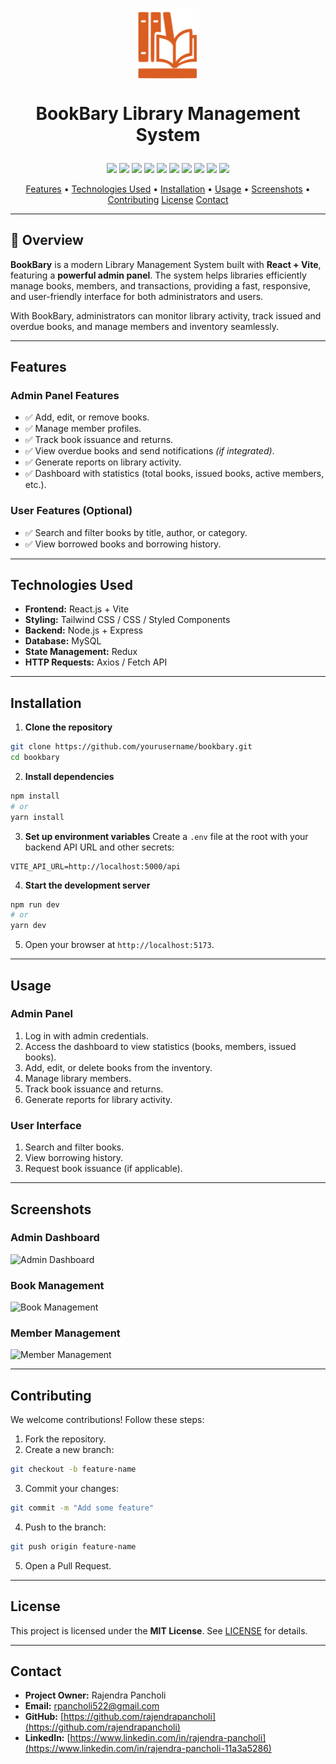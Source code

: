 <h1 align="center">
  <a href="https://rajebookbary.vercel.app"><img src="public/logo.png" alt="httpx" width="100px"></a>
  <br>
  <p>BookBary Library Management System</p>
</h1>



<p align="center">
<a href="https://opensource.org/licenses/MIT"><img src="https://img.shields.io/badge/License-MIT-blue.svg"></a>
<a href="https://rajebookbary.vercel.app"><img src="https://img.shields.io/badge/Framework-React-blue"></a>
<a href="https://rajebookbary.vercel.app/about"><img src="https://img.shields.io/badge/Language-TypeScript-blue"></a>
<a href="https://rajebookbary.vercel.app/about"><img src="https://img.shields.io/badge/Build-Vite-green"></a>
<a href="https://rajebookbary.vercel.app/about"><img src="https://img.shields.io/badge/Backend-Node.js-brightgreen"></a>
<a href="https://rajebookbary.vercel.app/about"><img src="https://img.shields.io/badge/Server-Express.js-lightgrey"></a>
<a href="https://rajebookbary.vercel.app/about"><img src="https://img.shields.io/badge/Database-MySQL-blue"></a>
<a href="https://rajebookbary.vercel.app/about"><img src="https://img.shields.io/badge/HTTP-Axios-red"></a>
<a href="https://rajebookbary.vercel.app/about"><img src="https://img.shields.io/badge/Data--Fetching-TanStack%20Query-blueviolet"></a>
<a href="https://rajebookbary.vercel.app/about"><img src="https://img.shields.io/badge/Auth-JWT-orange"></a>

</p>


<p align="center">
  <a href="#features">Features</a> •
  <a href="#technologies-used">Technologies Used</a> •
  <a href="#installation">Installation</a> •
  <a href="#usage">Usage</a> •
  <a href="#screenshots">Screenshots</a> •
  <a href="#contributing">Contributing</a>
  <a href="#license">License</a>
  <a href="#contact">Contact</a>
</p>


---

## 🌟 Overview
**BookBary** is a modern Library Management System built with **React + Vite**, featuring a **powerful admin panel**. The system helps libraries efficiently manage books, members, and transactions, providing a fast, responsive, and user-friendly interface for both administrators and users.

With BookBary, administrators can monitor library activity, track issued and overdue books, and manage members and inventory seamlessly.

---

## Features

### Admin Panel Features
- ✅ Add, edit, or remove books.
- ✅ Manage member profiles.
- ✅ Track book issuance and returns.
- ✅ View overdue books and send notifications *(if integrated)*.
- ✅ Generate reports on library activity.
- ✅ Dashboard with statistics (total books, issued books, active members, etc.).

### User Features (Optional)
- ✅ Search and filter books by title, author, or category.
- ✅ View borrowed books and borrowing history.

---

## Technologies Used
- **Frontend:** React.js + Vite
- **Styling:** Tailwind CSS / CSS / Styled Components
- **Backend:** Node.js + Express
- **Database:** MySQL
- **State Management:** Redux
- **HTTP Requests:** Axios / Fetch API

---

## Installation

1. **Clone the repository**
```bash
git clone https://github.com/yourusername/bookbary.git
cd bookbary
````

2. **Install dependencies**

```bash
npm install
# or
yarn install
```

3. **Set up environment variables**
   Create a `.env` file at the root with your backend API URL and other secrets:

```env
VITE_API_URL=http://localhost:5000/api
```

4. **Start the development server**

```bash
npm run dev
# or
yarn dev
```

5. Open your browser at `http://localhost:5173`.

---

## Usage

### Admin Panel

1. Log in with admin credentials.
2. Access the dashboard to view statistics (books, members, issued books).
3. Add, edit, or delete books from the inventory.
4. Manage library members.
5. Track book issuance and returns.
6. Generate reports for library activity.

### User Interface

1. Search and filter books.
2. View borrowing history.
3. Request book issuance (if applicable).

---

## Screenshots

### Admin Dashboard

![Admin Dashboard](screenshots/admin_dashboard.png)

### Book Management

![Book Management](screenshots/book_management.png)

### Member Management

![Member Management](screenshots/member_management.png)

---

## Contributing

We welcome contributions! Follow these steps:

1. Fork the repository.
2. Create a new branch:

```bash
git checkout -b feature-name
```

3. Commit your changes:

```bash
git commit -m "Add some feature"
```

4. Push to the branch:

```bash
git push origin feature-name
```

5. Open a Pull Request.

---

## License

This project is licensed under the **MIT License**. See [LICENSE](LICENSE) for details.

---

## Contact

* **Project Owner:** Rajendra Pancholi
* **Email:** [rpancholi522@gmail.com](mailto:rpancholi522@gmail.com)
* **GitHub:** [https://github.com/rajendrapancholi](https://github.com/rajendrapancholi)
* **LinkedIn:** [https://www.linkedin.com/in/rajendra-pancholi](https://www.linkedin.com/in/rajendra-pancholi-11a3a5286)

